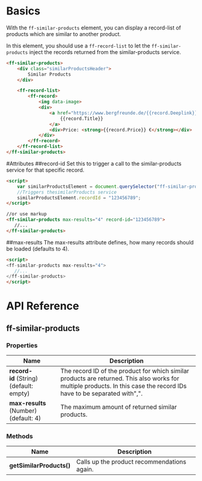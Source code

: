 # Basics
With the `ff-similar-products` element, you can display a record-list of products which are similar to another product.
 
In this element, you should use a `ff-record-list` to let the `ff-similar-products` inject the records returned from the similar-products service.

```html
<ff-similar-products>
    <div class="similarProductsHeader">
        Similar Products
    </div>

    <ff-record-list>
        <ff-record>
            <img data-image>
            <div>
                <a href="https://www.bergfreunde.de/{{record.Deeplink}}" data-action="redirect">
                    {{record.Title}}
                </a>
                <div>Price: <strong>{{record.Price}} €</strong></div>
            </div>
        </ff-record>
    </ff-record-list>
</ff-similar-products>
```

#Attributes
##record-id
Set this to trigger a call to the similar-products service for that specific record.
```html
<script>
    var similarProductsElement = document.querySelector("ff-similar-products");
    //Triggers thesimilarProducts service
    similarProductsElement.recordId = "123456789";
</script>

//or use markup
<ff-similar-products max-results="4" record-id="123456789">
   //...
</ff-similar-products>
```

##max-results
The max-results attribute defines, how many records should be loaded (defaults to 4).
```html
<script>
<ff-similar-products max-results="4">
   //...
</ff-similar-products>
</script>
```

# API Reference
## ff-similar-products
### Properties
| Name | Description |
| ---- | ----------- |
|**record-id**&nbsp;(String) (default: empty)| The record ID of the product for which similar products are returned. This also works for multiple products. In this case the record IDs have to be separated with\",\". |
|**max-results**&nbsp; (Number) (default: 4)| The maximum amount of returned similar products. |

### Methods
| Name | Description |
| ---- | ----------- |
|**getSimilarProducts()**| Calls up the product recommendations again. |

